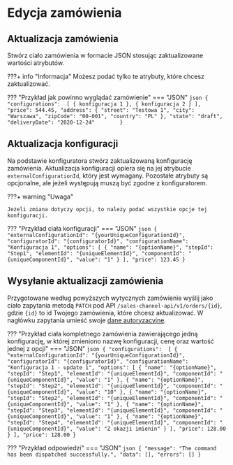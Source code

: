 # Edycja zamówienia
## Aktualizacja zamówienia
Stwórz ciało zamówienia w formacie JSON stosując zaktualizowane wartości atrybutów.

???+ info "Informacja"
    Możesz podać tylko te atrybuty, które chcesz zaktualizować.

??? "Przykład jak powinno wyglądać zamówienie"
    === "JSON"
    ```json
    {
      "configurations": 
          [
              { konfiguracja 1 },
              { konfiguracja 2 }
          ],
      "price": 544.45,
      "address": {
        "street": "Testowa 1",
        "city": "Warszawa",
        "zipCode": "00-001",
        "country": "PL"
      },
      "state": "draft",
      "deliveryDate": "2020-12-24"       
    }
    ```

## Aktualizacja konfiguracji

Na podstawie konfiguratora stwórz zaktualizowaną konfigurację zamówienia. Aktualizacja konfiguracji opiera się na jej atrybucie `externalConfigurationId`, który jest wymagany. Pozostałe atrybuty są opcjonalne, ale jeżeli występują muszą być zgodne z konfiguratorem. 
 
???+ warning "Uwaga"

    Jeżeli zmiana dotyczy opcji, to należy podać wszystkie opcje tej konfiguracji.

??? "Przykład ciała konfiguracji"
    === "JSON"
    ```json
        {
          "externalConfigurationId": "{yourUniqueConfigurationId}",
          "configuratorId": "{configuratorId}",
          "configurationName": "Konfiguracja 1",
          "options":
          [
            {
              "name": "{optionName}",
              "stepId": "Step1",
              "elementId": "{uniqueElementId}",
              "componentId": "{uniqueComponentId}",
              "value": "1"
            }
          ],
          "price": 123.45
        }
    ```

## Wysyłanie aktualizacji zamówienia

Przygotowane według powyższych wytycznych zamówienie wyślij jako ciało zapytania metodą `PATCH` pod API `/sales-channel-api/v1/orders/{id}`, gdzie `{id}` to id Twojego zamówienia, które chcesz aktualizować. W nagłówku zapytania umieść swoje [dane autoryzacyjne](../../authorization).

??? "Przykład ciała kompletnego zamówienia zawierającego jedną konfigurację, w której zmieniono nazwę konfiguracji, cenę oraz wartość jednej z opcji"
    === "JSON"
    ```json
    {
      "configurations": 
          [
            {
              "externalConfigurationId": "{yourUniqueConfigurationId}",
              "configuratorId": "{configuratorId}",
              "configurationName": "Konfiguracja 1 - update 1",
              "options":
              [
                {
                  "name": "{optionName}",
                  "stepId": "Step1",
                  "elementId": "{uniqueElementId}",
                  "componentId": "{uniqueComponentId}",
                  "value": "1"
                },
                {
                  "name": "{optionName}",
                  "stepId": "Step2",
                  "elementId": "{uniqueElementId}",
                  "componentId": "{uniqueComponentId}",
                  "value": "10"
                },
                {
                  "name": "{optionName}",
                  "stepId": "Step2",
                  "elementId": "{uniqueElementId}",
                  "componentId": "{uniqueComponentId}",
                  "value": "1"
                },
                {
                  "name": "{optionName}",
                  "stepId": "Step3",
                  "elementId": "{uniqueElementId}",
                  "componentId": "{uniqueComponentId}",
                  "value": "1"
                },
                {
                  "name": "{optionName}",
                  "stepId": "Step4",
                  "elementId": "{uniqueElementId}",
                  "componentId": "{uniqueComponentId}",
                  "value": "Z okazji imienin"
                }
              ],
              "price": 128.00
            }
          ],
      "price": 128.00
    }
    ```

??? "Przykład odpowiedzi"
    === "JSON"
    ``` json
    {
        "message": "The command has been dispatched successfully.",
        "data": [],
        "errors": []
    }
    ```
